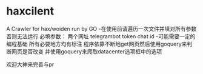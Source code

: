 # haxcilent
A Crawler for hax/woiden run by GO 
-在使用前请遍历一次文件并填对所有参数否则无法运行
必填参数：
两个网址
telegrambot token
chat id
-可能需要一定的编程基础
所有必要地方均有标注
程序依靠不断地get网页然后使用goquery来判断网页是否改变
并使用goquery来爬取datacenter选项框中的选项

欢迎大神来完善与pr
